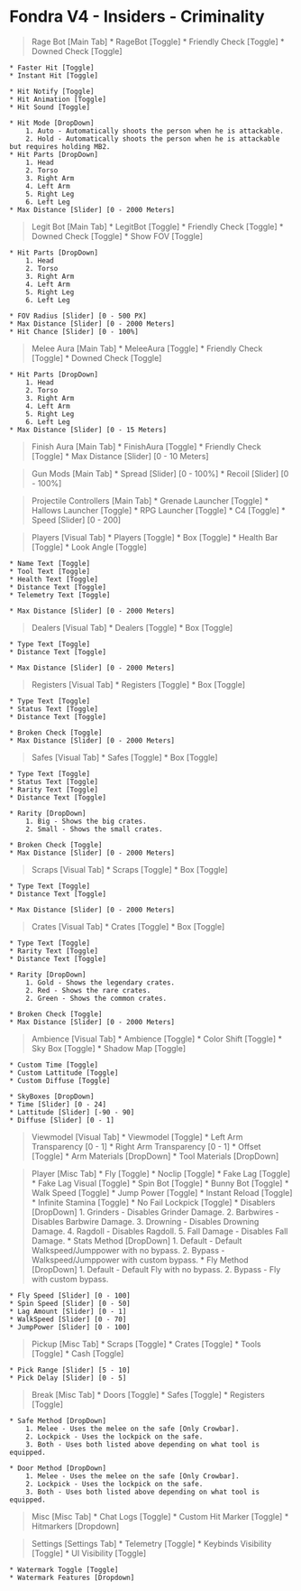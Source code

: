 # Fondra V4 - Insiders - Criminality
> Rage Bot [Main Tab]
	* RageBot [Toggle]
	* Friendly Check [Toggle]
	* Downed Check [Toggle]

	* Faster Hit [Toggle]
	* Instant Hit [Toggle]

	* Hit Notify [Toggle]
	* Hit Animation [Toggle]
	* Hit Sound [Toggle]

	* Hit Mode [DropDown]
		1. Auto - Automatically shoots the person when he is attackable.
		2. Hold - Automatically shoots the person when he is attackable but requires holding MB2.
	* Hit Parts [DropDown]
		1. Head
		2. Torso
		3. Right Arm
		4. Left Arm
		5. Right Leg
		6. Left Leg
	* Max Distance [Slider] [0 - 2000 Meters]

> Legit Bot [Main Tab]
	* LegitBot [Toggle]
	* Friendly Check [Toggle]
	* Downed Check [Toggle]
	* Show FOV [Toggle]
	
	* Hit Parts [DropDown]
		1. Head
		2. Torso
		3. Right Arm
		4. Left Arm
		5. Right Leg
		6. Left Leg

	* FOV Radius [Slider] [0 - 500 PX]
	* Max Distance [Slider] [0 - 2000 Meters]
	* Hit Chance [Slider] [0 - 100%]

> Melee Aura [Main Tab]
	* MeleeAura [Toggle]
	* Friendly Check [Toggle]
	* Downed Check [Toggle]
	
	* Hit Parts [DropDown]
		1. Head
		2. Torso
		3. Right Arm
		4. Left Arm
		5. Right Leg
		6. Left Leg
	* Max Distance [Slider] [0 - 15 Meters]

> Finish Aura [Main Tab]
	* FinishAura [Toggle]
	* Friendly Check [Toggle]
	* Max Distance [Slider] [0 - 10 Meters]

> Gun Mods [Main Tab]
	* Spread [Slider] [0 - 100%]
	* Recoil [Slider] [0 - 100%]

> Projectile Controllers [Main Tab]
	* Grenade Launcher [Toggle]
	* Hallows Launcher [Toggle]
	* RPG Launcher [Toggle]
	* C4 [Toggle]
	* Speed [Slider] [0 - 200]





> Players [Visual Tab]
	* Players [Toggle]
	* Box [Toggle]
	* Health Bar [Toggle]
	* Look Angle [Toggle]

	* Name Text [Toggle]
	* Tool Text [Toggle]
	* Health Text [Toggle]
	* Distance Text [Toggle]
	* Telemetry Text [Toggle]

	* Max Distance [Slider] [0 - 2000 Meters]

> Dealers [Visual Tab]
	* Dealers [Toggle]
	* Box [Toggle]

	* Type Text [Toggle]
	* Distance Text [Toggle]

	* Max Distance [Slider] [0 - 2000 Meters]

> Registers [Visual Tab]
	* Registers [Toggle]
	* Box [Toggle]

	* Type Text [Toggle]
	* Status Text [Toggle]
	* Distance Text [Toggle]

	* Broken Check [Toggle]
	* Max Distance [Slider] [0 - 2000 Meters]

> Safes [Visual Tab]
	* Safes [Toggle]
	* Box [Toggle]

	* Type Text [Toggle]
	* Status Text [Toggle]
	* Rarity Text [Toggle]
	* Distance Text [Toggle]

	* Rarity [DropDown]
		1. Big - Shows the big crates.
		2. Small - Shows the small crates.

	* Broken Check [Toggle]
	* Max Distance [Slider] [0 - 2000 Meters]

> Scraps [Visual Tab]
	* Scraps [Toggle]
	* Box [Toggle]

	* Type Text [Toggle]
	* Distance Text [Toggle]

	* Max Distance [Slider] [0 - 2000 Meters]

> Crates [Visual Tab]
	* Crates [Toggle]
	* Box [Toggle]

	* Type Text [Toggle]
	* Rarity Text [Toggle]
	* Distance Text [Toggle]

	* Rarity [DropDown]
		1. Gold - Shows the legendary crates.
		2. Red - Shows the rare crates.
		2. Green - Shows the common crates.

	* Broken Check [Toggle]
	* Max Distance [Slider] [0 - 2000 Meters]

> Ambience [Visual Tab]
	* Ambience [Toggle]
	* Color Shift [Toggle]
	* Sky Box [Toggle]
	* Shadow Map [Toggle]

	* Custom Time [Toggle]
	* Custom Lattitude [Toggle]
	* Custom Diffuse [Toggle]

	* SkyBoxes [DropDown]
	* Time [Slider] [0 - 24]
	* Lattitude [Slider] [-90 - 90]
	* Diffuse [Slider] [0 - 1]

> Viewmodel [Visual Tab]
	* Viewmodel [Toggle]
	* Left Arm Transparency [0 - 1]
	* Right Arm Transparency [0 - 1]
	* Offset [Toggle]
	* Arm Materials [DropDown]
	* Tool Materials [DropDown]





> Player [Misc Tab]
	* Fly [Toggle]
	* Noclip [Toggle]
	* Fake Lag [Toggle]
	* Fake Lag Visual [Toggle]
	* Spin Bot [Toggle]
	* Bunny Bot [Toggle]
	* Walk Speed [Toggle]
	* Jump Power [Toggle]
	* Instant Reload [Toggle]
	* Infinite Stamina [Toggle]
	* No Fail Lockpick [Toggle]
	* Disablers [DropDown]
		1. Grinders - Disables Grinder Damage.
		2. Barbwires - Disables Barbwire Damage.
		3. Drowning - Disables Drowning Damage.
		4. Ragdoll - Disables Ragdoll.
		5. Fall Damage - Disables Fall Damage.
	* Stats Method [DropDown]
		1. Default - Default Walkspeed/Jumppower with no bypass.
		2. Bypass - Walkspeed/Jumppower with custom bypass.
	* Fly Method [DropDown]
		1. Default - Default Fly with no bypass.
		2. Bypass - Fly with custom bypass.

	* Fly Speed [Slider] [0 - 100]
	* Spin Speed [Slider] [0 - 50]
	* Lag Amount [Slider] [0 - 1]
	* WalkSpeed [Slider] [0 - 70]
	* JumpPower [Slider] [0 - 100]

> Pickup [Misc Tab]
	* Scraps [Toggle]
	* Crates [Toggle]
	* Tools [Toggle]
	* Cash [Toggle]

	* Pick Range [Slider] [5 - 10]
	* Pick Delay [Slider] [0 - 5]

> Break [Misc Tab]
	* Doors [Toggle]
	* Safes [Toggle]
	* Registers [Toggle]

	* Safe Method [DropDown]
		1. Melee - Uses the melee on the safe [Only Crowbar].
		2. Lockpick - Uses the lockpick on the safe.
		3. Both - Uses both listed above depending on what tool is equipped.

	* Door Method [DropDown]
		1. Melee - Uses the melee on the safe [Only Crowbar].
		2. Lockpick - Uses the lockpick on the safe.
		3. Both - Uses both listed above depending on what tool is equipped.

> Misc [Misc Tab]
	* Chat Logs [Toggle]
	* Custom Hit Marker [Toggle]
	* Hitmarkers [Dropdown]





> Settings [Settings Tab]
	* Telemetry [Toggle]
	* Keybinds Visibility [Toggle]
	* UI Visibility [Toggle]

	* Watermark Toggle [Toggle]
	* Watermark Features [Dropdown]
